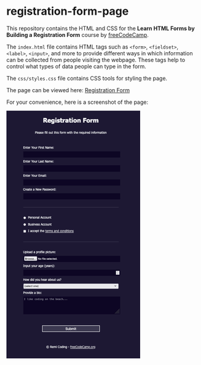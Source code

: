 # registration-form-page

This repository contains the HTML and CSS for the **Learn HTML Forms by Building a Registration Form** course by [freeCodeCamp](https://www.freecodecamp.org/learn/2022/responsive-web-design/).

The `index.html` file contains HTML tags such as `<form>`, `<fieldset>`, `<label>`, `<input>`, and more to provide different ways in which information can be collected from people visiting the webpage. These tags help to control what types of data people can type in the form.

The `css/styles.css` file contains CSS tools for styling the page.

The page can be viewed here: [Registration Form](https://remicoding.github.io/registration-form-page/)

For your convenience, here is a screenshot of the page:

![Registration Form Screenshot](img/registration-form-img.png)
